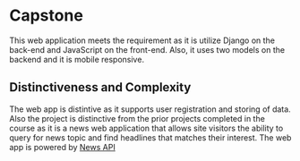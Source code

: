 # Capstone
This web application meets the requirement as it is utilize Django on the back-end and JavaScript on the front-end. Also, it uses two models on the backend and it is mobile responsive.

## Distinctiveness and Complexity
The web app is distintive as it supports user registration and storing of data. Also the project is distinctive from the prior projects completed in the course as it is a news web application that allows site visitors the ability to query for news topic and find headlines that matches their interest. The web app is powered by [News API](https://newsapi.org/)



